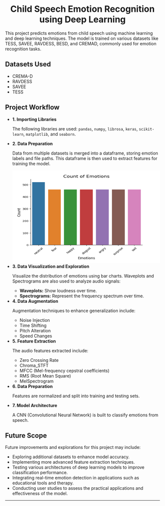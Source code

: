<h1 style="text-align: center;">Child Speech Emotion Recognition using Deep Learning</h1>

<p>This project predicts emotions from child speech using machine learning and deep learning techniques. The model is trained on various datasets like TESS, SAVEE, RAVDESS, BESD, and CREMAD, commonly used for emotion recognition tasks.</p>

<h2>Datasets Used</h2>
<ul>
  <li>CREMA-D</li>
  <li>RAVDESS</li>
  <li>SAVEE</li>
  <li>TESS</li>
</ul>

<h2>Project Workflow</h2>
    <ul>
        <li>
            <strong>1. Importing Libraries</strong>
            <p>The following libraries are used: <code>pandas</code>, <code>numpy</code>, <code>librosa</code>, <code>keras</code>, <code>scikit-learn</code>, <code>matplotlib</code>, and <code>seaborn</code>.</p>
        </li>
        <li>
            <strong>2. Data Preparation</strong>
            <p>Data from multiple datasets is merged into a dataframe, storing emotion labels and file paths. This dataframe is then used to extract features for training the model.</p>
        </li>
        <img src="images/model_emotions_final.png" alt="Alt text" width="500" height="300">
        <li>
            <strong>3. Data Visualization and Exploration</strong>
            <p>Visualize the distribution of emotions using bar charts. Waveplots and Spectrograms are also used to analyze audio signals:</p>
            <ul>
                <li><strong>Waveplots:</strong> Show loudness over time.</li>
                <li><strong>Spectrograms:</strong> Represent the frequency spectrum over time.</li>
            </ul>
        </li>
        <li>
            <strong>4. Data Augmentation</strong>
            <p>Augmentation techniques to enhance generalization include:</p>
            <ul>
                <li>Noise Injection</li>
                <li>Time Shifting</li>
                <li>Pitch Alteration</li>
                <li>Speed Changes</li>
            </ul>
        </li>
        <li>
            <strong>5. Feature Extraction</strong>
            <p>The audio features extracted include:</p>
            <ul>
                <li>Zero Crossing Rate</li>
                <li>Chroma_STFT</li>
                <li>MFCC (Mel-frequency cepstral coefficients)</li>
                <li>RMS (Root Mean Square)</li>
                <li>MelSpectrogram</li>
            </ul>
        </li>
        <li>
            <strong>6. Data Preparation</strong>
            <p>Features are normalized and split into training and testing sets.</p>
        </li>
        <li>
            <strong>7. Model Architecture</strong>
            <p>A CNN (Convolutional Neural Network) is built to classify emotions from speech.</p>
        </li>
    </ul>

<div>
    <h2>Future Scope</h2>
    <p>Future improvements and explorations for this project may include:</p>
    <ul>
        <li>Exploring additional datasets to enhance model accuracy.</li>
        <li>Implementing more advanced feature extraction techniques.</li>
        <li>Testing various architectures of deep learning models to improve classification performance.</li>
        <li>Integrating real-time emotion detection in applications such as educational tools and therapy.</li>
        <li>Conducting user studies to assess the practical applications and effectiveness of the model.</li>
    </ul>
</div>
<hr>
